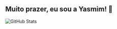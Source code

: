 ## Muito prazer, eu sou a Yasmim! 👋

![GitHub Stats](https://github-readme-stats.vercel.app/api?username=YasmimAlves01&theme=tokyonight&show_icons=true&hide_border=true&count_private=true) 


<!--
**YasmimAlves01/YasmimAlves01** is a ✨ _special_ ✨ repository because its `README.md` (this file) appears on your GitHub profile.

Here are some ideas to get you started:

- 🔭 I’m currently working on ...
- 🌱 I’m currently learning ...
- 👯 I’m looking to collaborate on ...
- 🤔 I’m looking for help with ...
- 💬 Ask me about ...
- 📫 How to reach me: ...
- 😄 Pronouns: ...
- ⚡ Fun fact: ...
-->
